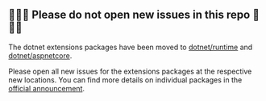 ## 🚫🚫🚫 Please do not open new issues in this repo 🚫🚫🚫

The dotnet extensions packages have been moved to [dotnet/runtime](https://github.com/dotnet/runtime) and [dotnet/aspnetcore](https://github.com/dotnet/aspnetcore). 

Please open all new issues for the extensions packages at the respective new locations. You can find more details on individual packages in the [official announcement](https://github.com/aspnet/Announcements/issues/411).
